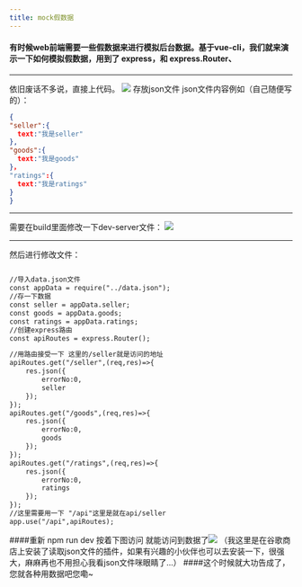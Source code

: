 ```yaml
---
title: mock假数据
---
```


#### 有时候web前端需要一些假数据来进行模拟后台数据。基于vue-cli，我们就来演示一下如何模拟假数据，用到了 express，和 express.Router、
* * * 
依旧废话不多说，直接上代码。
![](http://upload-images.jianshu.io/upload_images/3957512-20c25f3297ae4152.png?imageMogr2/auto-orient/strip%7CimageView2/2/w/1240)
存放json文件
json文件内容例如（自己随便写的）：
```json
{
"seller":{
  text:"我是seller"
},
"goods":{
  text:"我是goods"
}，
"ratings":{
  text:"我是ratings"
}
}
```
* * *

需要在build里面修改一下dev-server文件：
![](http://upload-images.jianshu.io/upload_images/3957512-ff8448ba33b7b163.png?imageMogr2/auto-orient/strip%7CimageView2/2/w/1240)
* * *
然后进行修改文件：

```xml

//导入data.json文件
const appData = require("../data.json");
//存一下数据
const seller = appData.seller;
const goods = appData.goods;
const ratings = appData.ratings;
//创建express路由
const apiRoutes = express.Router();

//用路由接受一下 这里的/seller就是访问的地址
apiRoutes.get("/seller",(req,res)=>{
	res.json({
		errorNo:0,
		seller
	});
});
apiRoutes.get("/goods",(req,res)=>{
	res.json({
		errorNo:0,
		goods
	});
});
apiRoutes.get("/ratings",(req,res)=>{
	res.json({
		errorNo:0,
		ratings
	});
});
//这里需要用一下 "/api"这里是就在api/seller
app.use("/api",apiRoutes);

```
####重新 npm run dev
按着下图访问 就能访问到数据了![](http://upload-images.jianshu.io/upload_images/3957512-fdd9f7c6335f7e76.png?imageMogr2/auto-orient/strip%7CimageView2/2/w/1240)
（我这里是在谷歌商店上安装了读取json文件的插件，如果有兴趣的小伙伴也可以去安装一下，很强大，麻麻再也不用担心我看json文件咪眼睛了...）
####这个时候就大功告成了，您就各种用数据吧您嘞~
